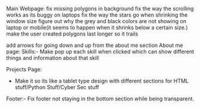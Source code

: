 
Main Webpage:
fix missing polygons in background
fix the way the scrolling works as its buggy on laptops
fix the way the stars go when shrinking the window size 
figure out why the grey and black colors are not showing on laptop or mobile(it seems to happen when it shrinks below a certain size.)
make the user created polygons last longer so it trails

add arrows for going down and up from the about me section 
About me page:
Skills:- Make pop up each skill when clicked which can show different things and information about that skill

Projects Page:
- Make it so its like a tablet type design with different sections for HTML stuff/Python Stuff/Cyber Sec stuff

Footer:-
Fix footer not staying in the bottom section while being transparent. 

